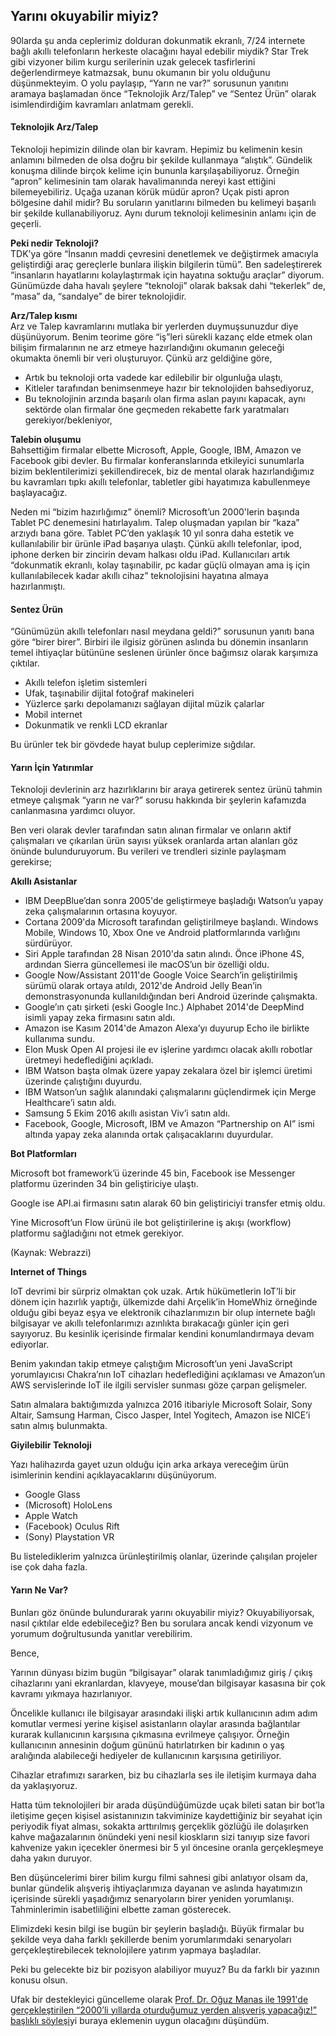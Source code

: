 ## Yarını okuyabilir miyiz?

90larda şu anda ceplerimiz dolduran dokunmatik ekranlı, 7/24 internete bağlı akıllı telefonların herkeste olacağını hayal edebilir miydik? Star Trek gibi vizyoner bilim kurgu serilerinin uzak gelecek tasfirlerini değerlendirmeye katmazsak, bunu okumanın bir yolu olduğunu düşünmekteyim. O yolu paylaşıp, “Yarın ne var?” sorusunun yanıtını aramaya başlamadan önce “Teknolojik Arz/Talep” ve “Sentez Ürün” olarak isimlendirdiğim kavramları anlatmam gerekli.

#### Teknolojik Arz/Talep

Teknoloji hepimizin dilinde olan bir kavram. Hepimiz bu kelimenin kesin anlamını bilmeden de olsa doğru bir şekilde kullanmaya “alıştık”. Gündelik konuşma dilinde birçok kelime için bununla karşılaşabiliyoruz. Örneğin “apron” kelimesinin tam olarak havalimanında nereyi kast ettiğini bilemeyebiliriz. Uçağa uzanan körük müdür apron? Uçak pisti apron bölgesine dahil midir? Bu soruların yanıtlarını bilmeden bu kelimeyi başarılı bir şekilde kullanabiliyoruz. Aynı durum teknoloji kelimesinin anlamı için de geçerli.

**Peki nedir Teknoloji?**  
TDK’ya göre “İnsanın maddi çevresini denetlemek ve değiştirmek amacıyla geliştirdiği araç gereçlerle bunlara ilişkin bilgilerin tümü”. Ben sadeleştirerek “insanların hayatlarını kolaylaştırmak için hayatına soktuğu araçlar” diyorum. Günümüzde daha havalı şeylere “teknoloji” olarak baksak dahi “tekerlek” de, “masa” da, “sandalye” de birer teknolojidir.

**Arz/Talep kısmı**  
Arz ve Talep kavramlarını mutlaka bir yerlerden duymuşsunuzdur diye düşünüyorum. Benim teorime göre “iş”leri sürekli kazanç elde etmek olan bilişim firmalarının ne arz etmeye hazırlandığını okumanın geleceği okumakta önemli bir veri oluşturuyor. Çünkü arz geldiğine göre,

*   Artık bu teknoloji orta vadede kar edilebilir bir olgunluğa ulaştı,
*   Kitleler tarafından benimsenmeye hazır bir teknolojiden bahsediyoruz,
*   Bu teknolojinin arzında başarılı olan firma aslan payını kapacak, aynı sektörde olan firmalar öne geçmeden rekabette fark yaratmaları gerekiyor/bekleniyor,

**Talebin oluşumu**  
Bahsettiğim firmalar elbette Microsoft, Apple, Google, IBM, Amazon ve Facebook gibi devler. Bu firmalar konferanslarında etkileyici sunumlarla bizim beklentilerimizi şekillendirecek, biz de mental olarak hazırlandığımız bu kavramları tıpkı akıllı telefonlar, tabletler gibi hayatımıza kabullenmeye başlayacağız.

Neden mi “bizim hazırlığımız” önemli? Microsoft’un 2000'lerin başında Tablet PC denemesini hatırlayalım. Talep oluşmadan yapılan bir “kaza” arzıydı bana göre. Tablet PC’den yaklaşık 10 yıl sonra daha estetik ve kullanılabilir bir ürünle iPad başarıya ulaştı. Çünkü akıllı telefonlar, ipod, iphone derken bir zincirin devam halkası oldu iPad. Kullanıcıları artık “dokunmatik ekranlı, kolay taşınabilir, pc kadar güçlü olmayan ama iş için kullanılabilecek kadar akıllı cihaz” teknolojisini hayatına almaya hazırlanmıştı.

#### Sentez Ürün

“Günümüzün akıllı telefonları nasıl meydana geldi?” sorusunun yanıtı bana göre “birer birer”. Birbiri ile ilgisiz görünen aslında bu dönemin insanların temel ihtiyaçlar bütününe seslenen ürünler önce bağımsız olarak karşımıza çıktılar.

*   Akıllı telefon işletim sistemleri
*   Ufak, taşınabilir dijital fotoğraf makineleri
*   Yüzlerce şarkı depolamanızı sağlayan dijital müzik çalarlar
*   Mobil internet
*   Dokunmatik ve renkli LCD ekranlar

Bu ürünler tek bir gövdede hayat bulup ceplerimize sığdılar.

#### Yarın İçin Yatırımlar

Teknoloji devlerinin arz hazırlıklarını bir araya getirerek sentez ürünü tahmin etmeye çalışmak “yarın ne var?” sorusu hakkında bir şeylerin kafamızda canlanmasına yardımcı oluyor.

Ben veri olarak devler tarafından satın alınan firmalar ve onların aktif çalışmaları ve çıkarılan ürün sayısı yüksek oranlarda artan alanları göz önünde bulunduruyorum. Bu verileri ve trendleri sizinle paylaşmam gerekirse;

**Akıllı Asistanlar**

*   IBM DeepBlue’dan sonra 2005'de geliştirmeye başladığı Watson’u yapay zeka çalışmalarının ortasına koyuyor.
*   Cortana 2009'da Microsoft tarafından geliştirilmeye başlandı. Windows Mobile, Windows 10, Xbox One ve Android platformlarında varlığını sürdürüyor.
*   Siri Apple tarafından 28 Nisan 2010'da satın alındı. Önce iPhone 4S, ardından Sierra güncellemesi ile macOS’un bir özelliği oldu.
*   Google Now/Assistant 2011'de Google Voice Search’in geliştirilmiş sürümü olarak ortaya atıldı, 2012'de Android Jelly Bean’in demonstrasyonunda kullanıldığından beri Android üzerinde çalışmakta.
*   Google’ın çatı şirketi (eski Google Inc.) Alphabet 2014'de DeepMind isimli yapay zeka firmasını satın aldı.
*   Amazon ise Kasım 2014'de Amazon Alexa’yı duyurup Echo ile birlikte kullanıma sundu.
*   Elon Musk Open AI projesi ile ev işlerine yardımcı olacak akıllı robotlar üretmeyi hedeflediğini açıkladı.
*   IBM Watson başta olmak üzere yapay zekalara özel bir işlemci üretimi üzerinde çalıştığını duyurdu.
*   IBM Watson’un sağlık alanındaki çalışmalarını güçlendirmek için Merge Healthcare’i satın aldı.
*   Samsung 5 Ekim 2016 akıllı asistan Viv’i satın aldı.
*   Facebook, Google, Microsoft, IBM ve Amazon “Partnership on AI” ismi altında yapay zeka alanında ortak çalışacaklarını duyurdular.

**Bot Platformları**

Microsoft bot framework’ü üzerinde 45 bin, Facebook ise Messenger platformu üzerinden 34 bin geliştiriciye ulaştı.

Google ise API.ai firmasını satın alarak 60 bin geliştiriciyi transfer etmiş oldu.

Yine Microsoft’un Flow ürünü ile bot geliştirilerine iş akışı (workflow) platformu sağladığını not etmek gerekiyor.

(Kaynak: Webrazzi)

**Internet of Things**

IoT devrimi bir sürpriz olmaktan çok uzak. Artık hükümetlerin IoT’li bir dönem için hazırlık yaptığı, ülkemizde dahi Arçelik’in HomeWhiz örneğinde olduğu gibi beyaz eşya ve elektronik cihazlarımızın bir olup internete bağlı bilgisayar ve akıllı telefonlarımızı azınlıkta bırakacağı günler için geri sayıyoruz. Bu kesinlik içerisinde firmalar kendini konumlandırmaya devam ediyorlar.

Benim yakından takip etmeye çalıştığım Microsoft’un yeni JavaScript yorumlayıcısı Chakra’nın IoT cihazları hedeflediğini açıklaması ve Amazon’un AWS servislerinde IoT ile ilgili servisler sunması göze çarpan gelişmeler.

Satın almalara baktığımızda yalnızca 2016 itibariyle Microsoft Solair, Sony Altair, Samsung Harman, Cisco Jasper, Intel Yogitech, Amazon ise NICE’i satın almış bulunmakta.

**Giyilebilir Teknoloji**

Yazı halihazırda gayet uzun olduğu için arka arkaya vereceğim ürün isimlerinin kendini açıklayacaklarını düşünüyorum.

*   Google Glass
*   (Microsoft) HoloLens
*   Apple Watch
*   (Facebook) Oculus Rift
*   (Sony) Playstation VR

Bu listelediklerim yalnızca ürünleştirilmiş olanlar, üzerinde çalışılan projeler ise çok daha fazla.

#### Yarın Ne Var?

Bunları göz önünde bulundurarak yarını okuyabilir miyiz? Okuyabiliyorsak, nasıl çıktılar elde edebileceğiz? Ben bu sorulara ancak kendi vizyonum ve yorumum doğrultusunda yanıtlar verebilirim.

Bence,

Yarının dünyası bizim bugün “bilgisayar” olarak tanımladığımız giriş / çıkış cihazlarını yani ekranlardan, klavyeye, mouse’dan bilgisayar kasasına bir çok kavramı yıkmaya hazırlanıyor.

Öncelikle kullanıcı ile bilgisayar arasındaki ilişki artık kullanıcının adım adım komutlar vermesi yerine kişisel asistanların olaylar arasında bağlantılar kurarak kullanıcının karşısına çıkmasına evrilmeye çalışıyor. Örneğin kullanıcının annesinin doğum gününü hatırlatırken bir kadının o yaş aralığında alabileceği hediyeler de kullanıcının karşısına getiriliyor.

Cihazlar etrafımızı sararken, biz bu cihazlarla ses ile iletişim kurmaya daha da yaklaşıyoruz.

Hatta tüm teknolojileri bir arada düşündüğümüzde uçak bileti satan bir bot’la iletişime geçen kişisel asistanınızın takviminize kaydettiğiniz bir seyahat için periyodik fiyat alması, sokakta arttırılmış gerçeklik gözlüğü ile dolaşırken kahve mağazalarının önündeki yeni nesil kioskların sizi tanıyıp size favori kahvenize yakın içecekler önermesi bir 5 yıl öncesine oranla gerçekleşmeye daha yakın duruyor.

Ben düşüncelerimi birer bilim kurgu filmi sahnesi gibi anlatıyor olsam da, bunlar gündelik alışveriş ihtiyaçlarımıza dayanan ve aslında hayatımızın içerisinde sürekli yaşadığımız senaryoların birer yeniden yorumlanışı. Tahminlerimin isabetliliğini elbette zaman gösterecek.

Elimizdeki kesin bilgi ise bugün bir şeylerin başladığı. Büyük firmalar bu şekilde veya daha farklı şekillerde benim yorumlarımdaki senaryoları gerçekleştirebilecek teknolojilere yatırım yapmaya başladılar.

Peki bu gelecekte biz bir pozisyon alabiliyor muyuz? Bu da farklı bir yazının konusu olsun.

Ufak bir destekleyici güncelleme olarak [Prof. Dr. Oğuz Manas ile 1991'de gerçekleştirilen “2000’li yıllarda oturduğumuz yerden alışveriş yapacağız!” başlıklı söyleşi](https://www.egirisim.com/prof-dr-oguz-manas-2000li-yillarda-oturdugumuz-yerden-alisveris-yapacagiz/)yi buraya eklemenin uygun olacağını düşündüm.